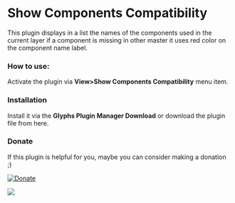 Show Components Compatibility
==============

This plugin displays in a list the names of the components used in the current layer if a component is missing in other master it uses red color on the component name label.

### How to use:
Activate the plugin via **View>Show Components Compatibility** menu item.

### Installation
Install it via the **Glyphs Plugin Manager Download** or download the plugin file from here.

### Donate
If this plugin is helpful for you, maybe you can consider making a donation ;)

[![Donate](https://img.shields.io/badge/Donate-PayPal-green.svg)](https://www.paypal.com/cgi-bin/webscr?cmd=_donations&business=NXQFEWCXXJABE&lc=US&item_name=Github%20Donate&currency_code=USD&bn=PP%2dDonationsBF%3abtn_donate_LG%2egif%3aNonHosted)

![](screen-anchorscompat.png)



